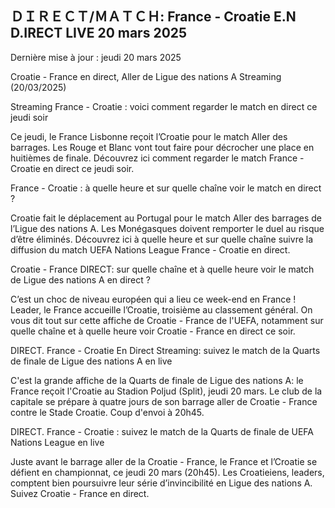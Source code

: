 <h2>ＤＩＲＥＣＴ/ＭＡＴＣＨ: France - Croatie E.N D.IRECT LIVE 20 mars 2025</h2>

Dernière mise à jour : jeudi 20 mars 2025

Croatie - France en direct, Aller de Ligue des nations A Streaming (20/03/2025)

Streaming France - Croatie : voici comment regarder le match en direct ce jeudi soir

Ce jeudi, le France Lisbonne reçoit l’Croatie pour le match Aller des barrages. Les Rouge et Blanc vont tout faire pour décrocher une place en huitièmes de finale. Découvrez ici comment regarder le match France - Croatie en direct ce jeudi soir.



France - Croatie : à quelle heure et sur quelle chaîne voir le match en direct ?

Croatie fait le déplacement au Portugal pour le match Aller des barrages de l’Ligue des nations A. Les Monégasques doivent remporter le duel au risque d’être éliminés. Découvrez ici à quelle heure et sur quelle chaîne suivre la diffusion du match UEFA Nations League France - Croatie en direct.



Croatie - France DIRECT: sur quelle chaîne et à quelle heure voir le match de Ligue des nations A en direct ?

C’est un choc de niveau européen qui a lieu ce week-end en France ! Leader, le France accueille l’Croatie, troisième au classement général. On vous dit tout sur cette affiche de Croatie - France de l'UEFA, notamment sur quelle chaîne et à quelle heure voir Croatie - France en direct ce soir.



DIRECT. France - Croatie En Direct Streaming: suivez le match de la Quarts de finale de Ligue des nations A en live

C'est la grande affiche de la Quarts de finale de Ligue des nations A: le France reçoit l'Croatie au Stadion Poljud (Split), jeudi 20 mars. Le club de la capitale se prépare à quatre jours de son barrage aller de Croatie - France contre le Stade Croatie. Coup d'envoi à 20h45.



DIRECT. France - Croatie : suivez le match de la Quarts de finale de UEFA Nations League en live

Juste avant le barrage aller de la Croatie - France, le France et l’Croatie se défient en championnat, ce jeudi 20 mars (20h45). Les Croatieiens, leaders, comptent bien poursuivre leur série d’invincibilité en Ligue des nations A. Suivez Croatie - France en direct.
